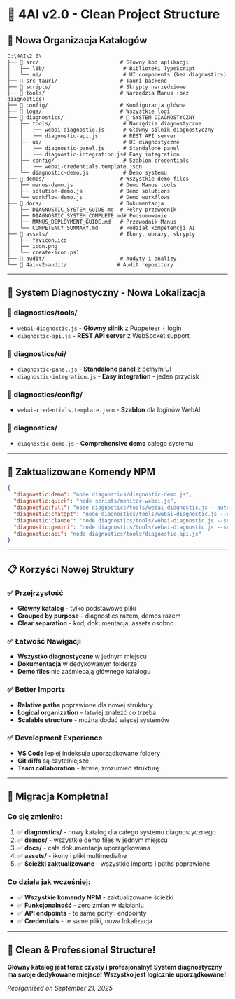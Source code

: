 # 🎯 4AI v2.0 - Clean Project Structure

## 📁 **Nowa Organizacja Katalogów**

```
C:\4AI\2.0\
├── 📂 src/                          # Główny kod aplikacji
│   ├── lib/                         # Biblioteki TypeScript
│   └── ui/                          # UI components (bez diagnostics)
├── 📂 src-tauri/                    # Tauri backend
├── 📂 scripts/                      # Skrypty narzędziowe
├── 📂 tools/                        # Narzędzia Manus (bez diagnostics)
├── 📂 config/                       # Konfiguracja główna
├── 📂 logs/                         # Wszystkie logi
├── 📂 diagnostics/                  # 🎯 SYSTEM DIAGNOSTYCZNY
│   ├── tools/                       # Narzędzia diagnostyczne
│   │   ├── webai-diagnostic.js      # Główny silnik diagnostyczny
│   │   └── diagnostic-api.js        # REST API server
│   ├── ui/                          # UI diagnostyczne
│   │   ├── diagnostic-panel.js      # Standalone panel
│   │   └── diagnostic-integration.js# Easy integration
│   ├── config/                      # Szablon credentials
│   │   └── webai-credentials.template.json
│   └── diagnostic-demo.js           # Demo systemu
├── 📂 demos/                        # Wszystkie demo files
│   ├── manus-demo.js               # Demo Manus tools
│   ├── solution-demo.js            # Demo solutions
│   └── workflow-demo.js            # Demo workflows
├── 📂 docs/                         # Dokumentacja
│   ├── DIAGNOSTIC_SYSTEM_GUIDE.md  # Pełny przewodnik
│   ├── DIAGNOSTIC_SYSTEM_COMPLETE.md# Podsumowanie
│   ├── MANUS_DEPLOYMENT_GUIDE.md   # Przewodnik Manus
│   └── COMPETENCY_SUMMARY.md       # Podział kompetencji AI
├── 📂 assets/                       # Ikony, obrazy, skrypty
│   ├── favicon.ico
│   ├── icon.png
│   └── create-icon.ps1
├── 📂 audit/                        # Audyty i analizy
└── 📂 4ai-v2-audit/                # Audit repository
```

---

## 🎯 **System Diagnostyczny - Nowa Lokalizacja**

### **📁 diagnostics/tools/**
- `webai-diagnostic.js` - **Główny silnik** z Puppeteer + login
- `diagnostic-api.js` - **REST API server** z WebSocket support

### **📁 diagnostics/ui/**  
- `diagnostic-panel.js` - **Standalone panel** z pełnym UI
- `diagnostic-integration.js` - **Easy integration** - jeden przycisk

### **📁 diagnostics/config/**
- `webai-credentials.template.json` - **Szablon** dla loginów WebAI

### **📁 diagnostics/**
- `diagnostic-demo.js` - **Comprehensive demo** całego systemu

---

## 🚀 **Zaktualizowane Komendy NPM**

```json
{
  "diagnostic:demo": "node diagnostics/diagnostic-demo.js",
  "diagnostic:quick": "node scripts/monitor-webai.js", 
  "diagnostic:full": "node diagnostics/tools/webai-diagnostic.js --auto-update",
  "diagnostic:chatgpt": "node diagnostics/tools/webai-diagnostic.js --service=chatgpt --headless=false",
  "diagnostic:claude": "node diagnostics/tools/webai-diagnostic.js --service=claude --headless=false", 
  "diagnostic:gemini": "node diagnostics/tools/webai-diagnostic.js --service=gemini --headless=false",
  "diagnostic:api": "node diagnostics/tools/diagnostic-api.js"
}
```

---

## 📋 **Korzyści Nowej Struktury**

### ✅ **Przejrzystość**
- **Główny katalog** - tylko podstawowe pliki
- **Grouped by purpose** - diagnostics razem, demos razem
- **Clear separation** - kod, dokumentacja, assets osobno

### ✅ **Łatwość Nawigacji** 
- **Wszystko diagnostyczne** w jednym miejscu
- **Dokumentacja** w dedykowanym folderze
- **Demo files** nie zaśmiecają głównego katalogu

### ✅ **Better Imports**
- **Relative paths** poprawione dla nowej struktury
- **Logical organization** - łatwiej znaleźć co trzeba
- **Scalable structure** - można dodać więcej systemów

### ✅ **Development Experience**
- **VS Code** lepiej indeksuje uporządkowane foldery
- **Git diffs** są czytelniejsze
- **Team collaboration** - łatwiej zrozumieć strukturę

---

## 🎯 **Migracja Kompletna!**

### **Co się zmieniło:**
1. ✅ **diagnostics/** - nowy katalog dla całego systemu diagnostycznego
2. ✅ **demos/** - wszystkie demo files w jednym miejscu
3. ✅ **docs/** - cała dokumentacja uporządkowana
4. ✅ **assets/** - ikony i pliki multimedialne
5. ✅ **Ścieżki zaktualizowane** - wszystkie imports i paths poprawione

### **Co działa jak wcześniej:**
- ✅ **Wszystkie komendy NPM** - zaktualizowane ścieżki
- ✅ **Funkcjonalność** - zero zmian w działaniu
- ✅ **API endpoints** - te same porty i endpointy
- ✅ **Credentials** - te same pliki, nowa lokalizacja

---

## 🎉 **Clean & Professional Structure!**

**Główny katalog jest teraz czysty i profesjonalny!** 
**System diagnostyczny ma swoje dedykowane miejsce!**
**Wszystko jest logicznie uporządkowane!**

*Reorganized on September 21, 2025*